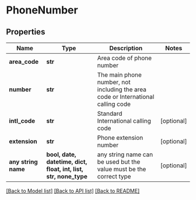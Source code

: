 # PhoneNumber


## Properties
Name | Type | Description | Notes
------------ | ------------- | ------------- | -------------
**area_code** | **str** | Area code of phone number | 
**number** | **str** | The main phone number, not including the area code or International calling code | 
**intl_code** | **str** | Standard International calling code | [optional] 
**extension** | **str** | Phone extension number | [optional] 
**any string name** | **bool, date, datetime, dict, float, int, list, str, none_type** | any string name can be used but the value must be the correct type | [optional]

[[Back to Model list]](../README.md#documentation-for-models) [[Back to API list]](../README.md#documentation-for-api-endpoints) [[Back to README]](../README.md)


